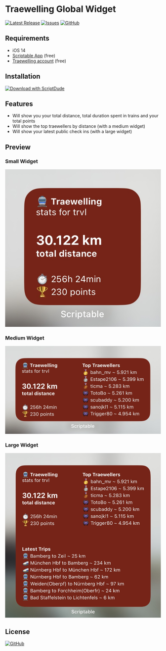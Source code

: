 # Traewelling Global Widget
[![Latest Release](https://img.shields.io/github/v/release/tiuub/traewelling-global-widget)](https://github.com/tiuub/traewelling-global-widget/releases/latest)
[![Issues](https://img.shields.io/github/issues/tiuub/traewelling-global-widget)](https://github.com/tiuub/traewelling-global-widget/issues)
[![GitHub](https://img.shields.io/github/license/tiuub/traewelling-global-widget)](https://github.com/tiuub/traewelling-global-widget/blob/master/LICENSE)

## Requirements
- iOS 14
- [Scriptable App](https://scriptable.app/) (free)
- [Traewelling account](https://traewelling.de) (free)

## Installation
[![Download with ScriptDude](https://scriptdu.de/download.svg)](https://scriptdu.de/?name=Traewelling+Global&source=https%3A%2F%2Fraw.githubusercontent.com%2Ftiuub%2Ftraewelling-global-widget%2Fmain%2Ftraewelling-global-widget.js&docs=https%3A%2F%2Fgithub.com%2Ftiuub%2Ftraewelling-global-widget)

## Features
- Will show you your total distance, total duration spent in trains and your total points
- Will show the top traewellers by distance (with a medium widget)
- Will show your latest public check ins (with a large widget)

## Preview
### Small Widget
![Small Widget](img/small.jpg)

### Medium Widget
![Medium Widget](img/medium.jpg)

### Large Widget
![Large Widget](img/large.jpg)

## License
[![GitHub](https://img.shields.io/github/license/tiuub/traewelling-global-widget)](https://github.com/tiuub/traewelling-global-widget/blob/master/LICENSE)
